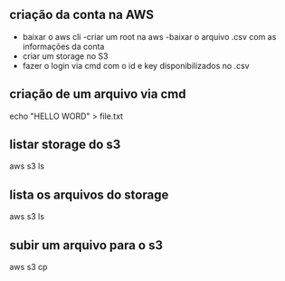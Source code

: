 ## criação da conta na AWS
- baixar o aws cli
-criar um root na aws
-baixar o arquivo .csv com as informações da conta
- criar um storage no S3
- fazer o login via cmd com o id e key disponibilizados no .csv
## criação de um arquivo via cmd 
echo "HELLO WORD" > file.txt

## listar storage do s3
aws s3 ls
## lista os arquivos do storage

aws s3 ls <nome-storage>
## subir um arquivo para o s3
aws s3 cp <arquivo> <url-storage-s3>


